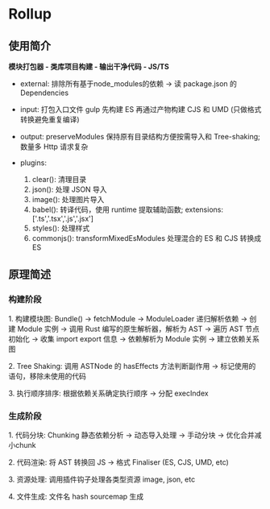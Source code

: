 # Rollup

## **使用简介**

**模块打包器 - 类库项目构建 - 输出干净代码 - JS/TS**

- external: 排除所有基于node_modules的依赖 -> 读 package.json 的 Dependencies

- input: 打包入口文件 gulp 先构建 ES 再通过产物构建 CJS 和 UMD (只做格式转换避免重复编译)

- output: preserveModules 保持原有目录结构方便按需导入和 Tree-shaking; 数量多 Http 请求复杂

- plugins:

	1. clear(): 清理目录
	2. json(): 处理 JSON 导入
	3. image(): 处理图片导入
	4. babel(): 转译代码，使用 runtime 提取辅助函数; extensions: ['.ts','.tsx','.js','.jsx']
	5. styles(): 处理样式
	6. commonjs(): transformMixedEsModules 处理混合的 ES 和 CJS 转换成 ES

## **原理简述**

### **构建阶段**

1. 构建模块图: Bundle() -> fetchModule -> ModuleLoader 递归解析依赖 -> 创建 Module 实例 -> 调用 Rust 编写的原生解析器，解析为 AST -> 遍历 AST 节点初始化 -> 收集 import export 信息 -> 依赖解析为 Module 实例 -> 建立依赖关系图

2. Tree Shaking: 调用 ASTNode 的 hasEffects 方法判断副作用 -> 标记使用的语句，移除未使用的代码

3. 执行顺序排序: 根据依赖关系确定执行顺序 -> 分配 execIndex

### **生成阶段**

1. 代码分块: Chunking 静态依赖分析 -> 动态导入处理 -> 手动分块 -> 优化合并减小chunk

2. 代码渲染: 将 AST 转换回 JS -> 格式 Finaliser (ES, CJS, UMD, etc)

3. 资源处理: 调用插件钩子处理各类型资源 image, json, etc

4. 文件生成: 文件名 hash sourcemap 生成